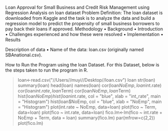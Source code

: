 Loan Approval for Small Business and Credit Risk Management  using Regression Analysis on loan dataset
Problem Definition:
The loan dataset is downloaded from Kaggle and the task is to analyze the data and build a regression model to predict the propensity of small business borrowers to pay back their loans if approved.
Methodology
	•	Background
	•	Introduction
	•	Challenges experienced and how these were resolved
	•	Implementation
	•	Results

Description of data
	•	Name of the data: loan.csv (originally named SBAnational.csv).

              
 How to Run the Program using the loan Dataset.
For this Dataset, below is the steps taken to run the program in R.

>loan<-read.csv("//Users//muyi//Desktop//loan.csv")
> loan
> str(loan)
> summary(loan)
> head(loan)
> names(loan)
> cor(loan$NoEmp, loan$int.rate)
> cor(loan$int.rate, loan$Term)
> cor(loan$NoEmp, loan$Term)
> hist(loan$NoEmp)
> hist(loan$int.rate, col = "blue", xlab = "int_rate", main = "Histogram")
> hist(loan$NoEmp, col = "blue", xlab = "NoEmp", main = "Histogram")
> plot(int.rate ~ NoEmp, data=loan)
> plot(fico ~ Term, data=loan)
> plot(fico ~ int.rate, data=loan)
> fico.lm<-lm(fico ~ int.rate + NoEmp + Term, data = loan)
> summary(fico.lm)
> par(mfrow=c(2,2))
> plot(fico.lm)
